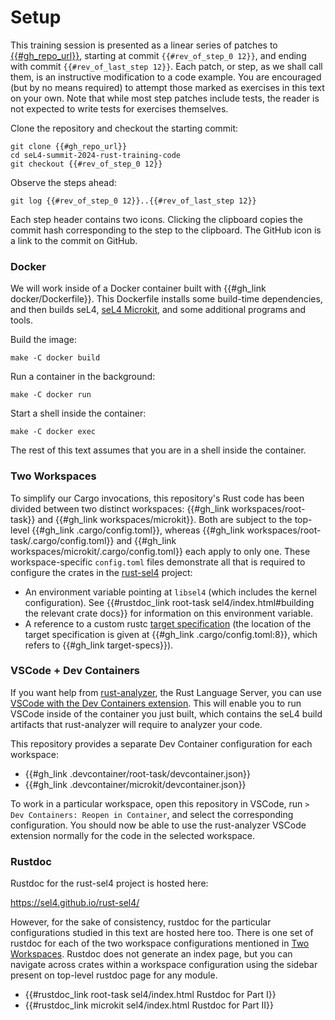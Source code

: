 <!--
    Copyright 2024, Colias Group, LLC

    SPDX-License-Identifier: CC-BY-SA-4.0
-->

# Setup

This training session is presented as a linear series of patches to [{{#gh_repo_url}}]({{#gh_repo_url}}), starting at commit `{{#rev_of_step_0 12}}`, and ending with commit `{{#rev_of_last_step 12}}`.
Each patch, or step, as we shall call them, is an instructive modification to a code example.
You are encouraged (but by no means required) to attempt those marked as exercises in this text on your own.
Note that while most step patches include tests, the reader is not expected to write tests for exercises themselves.

Clone the repository and checkout the starting commit:

```
git clone {{#gh_repo_url}}
cd seL4-summit-2024-rust-training-code
git checkout {{#rev_of_step_0 12}}
```

Observe the steps ahead:

```
git log {{#rev_of_step_0 12}}..{{#rev_of_last_step 12}}
```

Each step header contains two icons.
Clicking the clipboard copies the commit hash corresponding to the step to the clipboard.
The GitHub icon is a link to the commit on GitHub.

### Docker

We will work inside of a Docker container built with {{#gh_link docker/Dockerfile}}.
This Dockerfile installs some build-time dependencies, and then builds seL4, [seL4 Microkit](https://github.com/seL4/microkit), and some additional programs and tools.

Build the image:

```
make -C docker build
```

Run a container in the background:

```
make -C docker run
```

Start a shell inside the container:

```
make -C docker exec
```

The rest of this text assumes that you are in a shell inside the container.

### Two Workspaces

To simplify our Cargo invocations, this repository's Rust code has been divided between two distinct workspaces: {{#gh_link workspaces/root-task}} and {{#gh_link workspaces/microkit}}.
Both are subject to the top-level {{#gh_link .cargo/config.toml}}, whereas {{#gh_link workspaces/root-task/.cargo/config.toml}} and {{#gh_link workspaces/microkit/.cargo/config.toml}} each apply to only one.
These workspace-specific `config.toml` files demonstrate all that is required to configure the crates in the [rust-sel4](https://github.com/seL4/rust-sel4) project:

- An environment variable pointing at `libsel4` (which includes the kernel configuration).
  See {{#rustdoc_link root-task sel4/index.html#building the relevant crate docs}} for information on this environment variable.
- A reference to a custom rustc [target specification](https://docs.rust-embedded.org/embedonomicon/custom-target.html) (the location of the target specification is given at {{#gh_link .cargo/config.toml:8}}, which refers to {{#gh_link target-specs}}).

### VSCode + Dev Containers

If you want help from [rust-analyzer](https://rust-analyzer.github.io/), the Rust Language Server, you can use [VSCode with the Dev Containers extension](https://code.visualstudio.com/docs/devcontainers/tutorial).
This will enable you to run VSCode inside of the container you just built, which contains the seL4 build artifacts that rust-analyzer will require to analyzer your code.

This repository provides a separate Dev Container configuration for each workspace:
- {{#gh_link .devcontainer/root-task/devcontainer.json}}
- {{#gh_link .devcontainer/microkit/devcontainer.json}}

To work in a particular workspace, open this repository in VSCode, run `> Dev Containers: Reopen in Container`, and select the corresponding configuration.
You should now be able to use the rust-analyzer VSCode extension normally for the code in the selected workspace.

### Rustdoc

Rustdoc for the rust-sel4 project is hosted here:

<https://sel4.github.io/rust-sel4/>

However, for the sake of consistency, rustdoc for the particular configurations studied in this text are hosted here too.
There is one set of rustdoc for each of the two workspace configurations mentioned in [Two Workspaces](#two-workspaces).
Rustdoc does not generate an index page, but you can navigate across crates within a workspace configuration using the sidebar present on top-level rustdoc page for any module.

- {{#rustdoc_link root-task sel4/index.html Rustdoc for Part I}}
- {{#rustdoc_link microkit sel4/index.html Rustdoc for Part II}}
